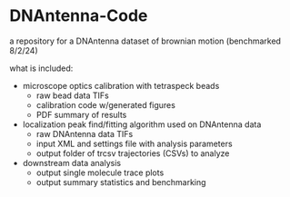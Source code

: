 # DNAntenna-Code
a repository for a DNAntenna dataset of brownian motion (benchmarked 8/2/24)

what is included:
* microscope optics calibration with tetraspeck beads
  - raw bead data TIFs
  - calibration code w/generated figures
  - PDF summary of results
* localization peak find/fitting algorithm used on DNAntenna data
  - raw DNAntenna data TIFs
  - input XML and settings file with analysis parameters
  - output folder of trcsv trajectories (CSVs) to analyze 
* downstream data analysis
  - output single molecule trace plots 
  - output summary statistics and benchmarking
